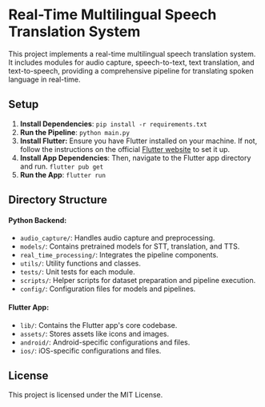 # Real-Time Multilingual Speech Translation System

This project implements a real-time multilingual speech translation system. It includes modules for audio capture, speech-to-text, text translation, and text-to-speech, providing a comprehensive pipeline for translating spoken language in real-time.

## Setup

1. **Install Dependencies**: `pip install -r requirements.txt`
2. **Run the Pipeline**: `python main.py`
3. **Install Flutter:** Ensure you have Flutter installed on your machine. If not, follow the instructions on the official [Flutter website](https://docs.flutter.dev/get-started/install/windows/desktop) to set it up.
4. **Install App Dependencies**: Then, navigate to the Flutter app directory and run. `flutter pub get`
5. **Run the App**: `flutter run`

## Directory Structure

#### Python Backend:
- `audio_capture/`: Handles audio capture and preprocessing.
- `models/`: Contains pretrained models for STT, translation, and TTS.
- `real_time_processing/`: Integrates the pipeline components.
- `utils/`: Utility functions and classes.
- `tests/`: Unit tests for each module.
- `scripts/`: Helper scripts for dataset preparation and pipeline execution.
- `config/`: Configuration files for models and pipelines.

#### Flutter App:
- `lib/`: Contains the Flutter app's core codebase.
- `assets/`: Stores assets like icons and images.
- `android/`: Android-specific configurations and files.
- `ios/`: iOS-specific configurations and files.

## License

This project is licensed under the MIT License.
